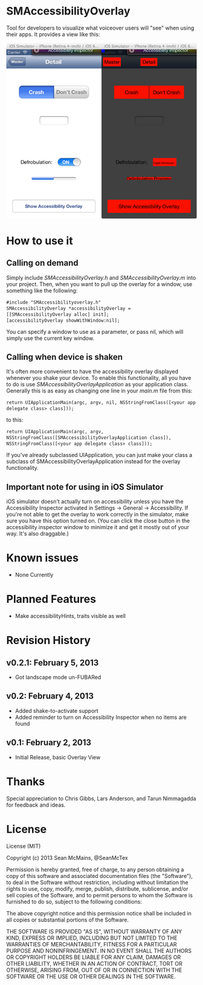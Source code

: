 SMAccessibilityOverlay
======================

Tool for developers to visualize what voiceover users will "see" when using their apps. It provides a view like this:

![Accessibility Overlay Screen Shot](accessibilityOverlay.png)


# How to use it

## Calling on demand

Simply include *SMAccessibilityOverlay.h* and *SMAccessibilityOverlay.m* into your project. Then, when you want to pull up the overlay for a window, use something like the following:

	#include "SMAccessibilityoverlay.h"
	SMAccessibilityOverlay *accessibilityOverlay = [[SMAccessibilityOverlay alloc] init];
	[accessibilityOverlay showWithWindow:nil];

You can specify a window to use as a parameter, or pass nil, which will simply use the current key window.

## Calling when device is shaken

It's often more convenient to have the accessibility overlay displayed whenever you shake your device. To enable this functionality, all you have to do is use *SMAccessibilityOverlayApplication* as your application class. Generally this is as easy as changing one line in your *main.m* file from this:

	return UIApplicationMain(argc, argv, nil, NSStringFromClass([<your app delegate class> class]));
    
to this:

	return UIApplicationMain(argc, argv, NSStringFromClass([SMAccessibilityOverlayApplication class]), NSStringFromClass([<your app delegate class> class]));
    
If you've already subclassed UIApplication, you can just make your class a subclass of SMAccessibilityOverlayApplication instead for the overlay functionality.

## Important note for using in iOS Simulator

iOS simulator doesn't actually turn on accessibility unless you have the Accessibility Inspector activated in Settings -> General -> Accessibility. If you're not able to get the overlay to work correctly in the simulator, make sure you have this option turned on. (You can click the close button in the accessibility inspector window to minimize it and get it mostly out of your way. It's also draggable.)

# Known issues

* None Currently

# Planned Features

* Make accessibilityHints, traits visible as well

# Revision History

## v0.2.1: February 5, 2013

* Got landscape mode un-FUBARed

## v0.2: February 4, 2013

* Added shake-to-activate support
* Added reminder to turn on Accessibility Inspector when no items are found

## v0.1: February 2, 2013

* Initial Release, basic Overlay View

# Thanks

Special appreciation to Chris Gibbs, Lars Anderson, and Tarun Nimmagadda for feedback and ideas.

# License

License (MIT)

Copyright (c) 2013 Sean McMains, @SeanMcTex

Permission is hereby granted, free of charge, to any person obtaining a copy of this software and associated documentation files (the "Software"), to deal in the Software without restriction, including without limitation the rights to use, copy, modify, merge, publish, distribute, sublicense, and/or sell copies of the Software, and to permit persons to whom the Software is furnished to do so, subject to the following conditions:

The above copyright notice and this permission notice shall be included in all copies or substantial portions of the Software.

THE SOFTWARE IS PROVIDED "AS IS", WITHOUT WARRANTY OF ANY KIND, EXPRESS OR IMPLIED, INCLUDING BUT NOT LIMITED TO THE WARRANTIES OF MERCHANTABILITY, FITNESS FOR A PARTICULAR PURPOSE AND NONINFRINGEMENT. IN NO EVENT SHALL THE AUTHORS OR COPYRIGHT HOLDERS BE LIABLE FOR ANY CLAIM, DAMAGES OR OTHER LIABILITY, WHETHER IN AN ACTION OF CONTRACT, TORT OR OTHERWISE, ARISING FROM, OUT OF OR IN CONNECTION WITH THE SOFTWARE OR THE USE OR OTHER DEALINGS IN THE SOFTWARE.